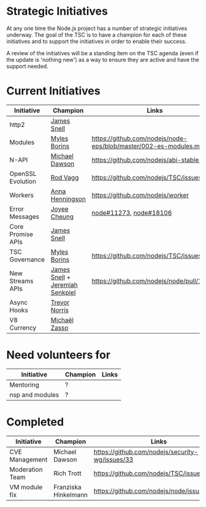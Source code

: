 # Strategic Initiatives

At any one time the Node.js project has a number of strategic initiatives
underway.  The goal of the TSC is to have a champion for each of these
initiatives and to support the initiatives in order to enable their
success.

A review of the initiatives will be a standing item on the TSC agenda (even
if the update is 'nothing new') as a way to ensure they are active
and have the support needed.

# Current Initiatives

| Initiative        | Champion                                                  | Links                                                            |
|-------------------|-----------------------------------------------------------|------------------------------------------------------------------|
| http2             | [James Snell][jasnell]                                    |                                                                  |
| Modules           | [Myles Borins][MylesBorins]                               | https://github.com/nodejs/node-eps/blob/master/002-es-modules.md |
| N-API             | [Michael Dawson][mhdawson]                                | https://github.com/nodejs/abi-stable-node                        |
| OpenSSL Evolution | [Rod Vagg][rvagg]                                         | https://github.com/nodejs/TSC/issues/364                         |
| Workers           | [Anna Henningson][addaleax]                               | https://github.com/nodejs/worker                                 |
| Error Messages    | [Joyee Cheung][joyeecheung]                               | [node#11273][], [node#18106][]                                   |
| Core Promise APIs | [James Snell][jasnell]                                    |                                                                  |
| TSC Governance    | [Myles Borins][MylesBorins]                               | https://github.com/nodejs/TSC/issues/383                         |
| New Streams APIs  | [James Snell][jasnell] + [Jeremiah Senkpiel][fishrock123] | https://github.com/nodejs/node/pull/16414                        |
| Async Hooks       | [Trevor Norris][trevnorris]                               |                                                                  |
| V8 Currency       | [Michaël Zasso][targos]                                   |                                                                  |


# Need volunteers for

| Initiative        | Champion                        | Links                                                            |
|-------------------|---------------------------------|------------------------------------------------------------------|
| Mentoring         | ?                               |                                                                  |
| nsp and modules   | ?                               |                                                                  |


# Completed

| Initiative      | Champion             | Links                                           |
|-----------------|----------------------|-------------------------------------------------|
| CVE Management  | Michael Dawson       | https://github.com/nodejs/security-wg/issues/33 |
| Moderation Team | Rich Trott           | https://github.com/nodejs/TSC/issues/329        |
| VM module fix   | Franziska Hinkelmann | https://github.com/nodejs/node/issues/6283      |


[jasnell]: https://github.com/jasnell
[joyeecheung]: https://github.com/joyeecheung
[MylesBorins]: https://github.com/MylesBorins
[node#11273]: https://github.com/nodejs/node/issues/11273
[node#18106]: https://github.com/nodejs/node/issues/18106
[fishrock123]: https://github.com/fishrock123
[addaleax]: https://github.com/addaleax
[mhdawson]: https://github.com/mhdawson
[rvagg]: https://github.com/rvagg
[trott]: https://github.com/trott
[trevnorris]: https://github.com/trevnorris
[targos]: https://github.com/targos
